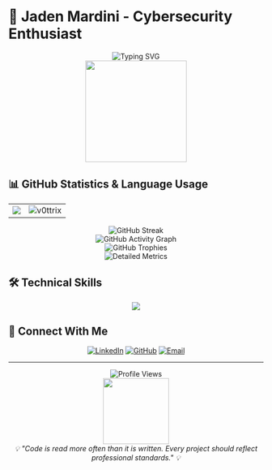 # 👋 Jaden Mardini - Cybersecurity Enthusiast 

<div align="center">
  <img src="https://readme-typing-svg.herokuapp.com?font=Fira+Code&size=22&duration=3000&pause=1000&color=58A6FF&center=true&vCenter=true&width=600&lines=Computer+Engineering+Student;Professional+C+Developer;Full-Stack+Web+Developer;Problem+Solver+%26+Innovator" alt="Typing SVG" />
</div>

<div align="center">
  <img src="https://media.giphy.com/media/qgQUggAC3Pfv687qPC/giphy.gif" width="200"/>
</div>

## 📊 GitHub Statistics & Language Usage

<div align="center">
  <table>
    <tr>
      <td>
        <img src="https://github-readme-stats.vercel.app/api/top-langs/?username=v0ttrix&langs_count=25&theme=github_dark&hide_border=true&include_all_commits=true&count_private=true&custom_title=All%20Languages%20Used"/>
      </td>
      <td>
        <img src="https://github-readme-stats.vercel.app/api?username=v0ttrix&show_icons=true&theme=github_dark&hide_border=true&count_private=true&include_all_commits=true" alt="v0ttrix" />
      </td>
    </tr>
  </table>
</div>

<div align="center">
  <img src="https://github-readme-streak-stats.herokuapp.com/?user=v0ttrix&theme=github-dark-blue&hide_border=true" alt="GitHub Streak" />
</div>

<div align="center">
  <img src="https://github-readme-activity-graph.vercel.app/graph?username=v0ttrix&theme=github-compact&hide_border=true" alt="GitHub Activity Graph" />
</div>

<div align="center">
  <img src="https://github-profile-trophy.vercel.app/?username=v0ttrix&theme=darkhub&no-frame=true&margin-w=15&margin-h=15" alt="GitHub Trophies" />
</div>

<div align="center">
  <img src="https://metrics.lecoq.io/v0ttrix?template=classic&base.header=0&base.activity=0&base.community=0&base.repositories=0&base.metadata=0&languages=1&lines=1&config.timezone=America%2FToronto" alt="Detailed Metrics" />
</div>

## 🛠️ Technical Skills

<div align="center">
  <img src="https://skillicons.dev/icons?i=c,cs,cpp,python,java,js,html,css,mysql,sqlite,docker,azure,git,arduino,raspberrypi,unity,powershell,wordpress,linux,windows,visualstudio,vscode,clion,qt&perline=8&theme=dark" />
</div>

## 🤝 Connect With Me

<div align="center">
  
[![LinkedIn](https://img.shields.io/badge/LinkedIn-0077B5?style=for-the-badge&logo=linkedin&logoColor=white)](https://www.linkedin.com/in/jaden-mardini-783b1a1ba/)
[![GitHub](https://img.shields.io/badge/GitHub-100000?style=for-the-badge&logo=github&logoColor=white)](https://github.com/v0ttrix)
[![Email](https://img.shields.io/badge/Email-D14836?style=for-the-badge&logo=gmail&logoColor=white)](mailto:your.email@example.com)

</div>

---

<div align="center">
  <img src="https://komarev.com/ghpvc/?username=v0ttrix&label=Profile%20Views&color=58A6FF&style=flat-square" alt="Profile Views" />
</div>

<div align="center">
  <img src="https://media.giphy.com/media/LaVp0AyqR5bGsC5Cbm/giphy.gif" width="130"/>
</div>

<div align="center">
  <i>💡 "Code is read more often than it is written. Every project should reflect professional standards." 💡</i>
</div>
